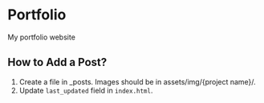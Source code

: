 # Portfolio
My portfolio website

## How to Add a Post?

1. Create a file in _posts. Images should be in assets/img/{project name}/.
2. Update ```last_updated``` field in ```index.html```.
